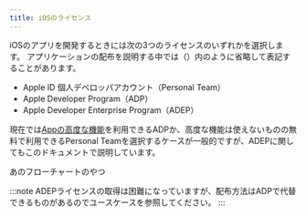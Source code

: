 ```yaml
---
title: iOSのライセンス
---
```


iOSのアプリを開発するときには次の3つのライセンスのいずれかを選択します。
アプリケーションの配布を説明する中では（）内のように省略して表記することがあります。

 - Apple ID 個人デベロッパアカウント（Personal Team）
 - Apple Developer Program（ADP）
 - Apple Developer Enterprise Program（ADEP）

現在では[Appの高度な機能](https://help.apple.com/developer-account/?lang=ja#/dev21218dfd6)を利用できるADPか、高度な機能は使えないものの無料で利用できるPersonal Teamを選択するケースが一般的ですが、ADEPに関してもこのドキュメントで説明しています。


あのフローチャートのやつ

:::note
ADEPライセンスの取得は困難になっていますが、配布方法はADPで代替できるものがあるのでユースケースを参照してください。
:::

